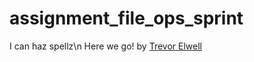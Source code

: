 # assignment_file_ops_sprint
I can haz spellz\n
Here we go! by [Trevor Elwell](http://trevorelwell.me)